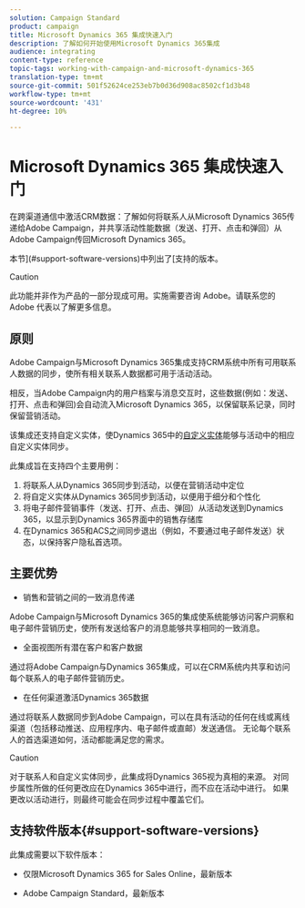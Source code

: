 ```yaml
---
solution: Campaign Standard
product: campaign
title: Microsoft Dynamics 365 集成快速入门
description: 了解如何开始使用Microsoft Dynamics 365集成
audience: integrating
content-type: reference
topic-tags: working-with-campaign-and-microsoft-dynamics-365
translation-type: tm+mt
source-git-commit: 501f52624ce253eb7b0d36d908ac8502cf1d3b48
workflow-type: tm+mt
source-wordcount: '431'
ht-degree: 10%

---
```



# Microsoft Dynamics 365 集成快速入门

在跨渠道通信中激活CRM数据：了解如何将联系人从Microsoft Dynamics 365传递给Adobe Campaign，并共享活动性能数据（发送、打开、点击和弹回）从Adobe Campaign传回Microsoft Dynamics 365。

本节](#support-software-versions)中列出了[支持的版本。

>[!CAUTION]
>
>此功能并非作为产品的一部分现成可用。实施需要咨询 Adobe。请联系您的 Adobe 代表以了解更多信息。

## 原则

Adobe Campaign与Microsoft Dynamics 365集成支持CRM系统中所有可用联系人数据的同步，使所有相关联系人数据都可用于活动活动。

相反，当Adobe Campaign内的用户档案与消息交互时，这些数据(例如：发送、打开、点击和弹回)会自动流入Microsoft Dynamics 365，以保留联系记录，同时保留营销活动。

该集成还支持自定义实体，使Dynamics 365中的[自定义实体](../../integrating/using/map-campaign-custom-resources-and-dynamics-365-custom-entities.md)能够与活动中的相应自定义实体同步。

此集成旨在支持四个主要用例：

1. 将联系人从Dynamics 365同步到活动，以便在营销活动中定位
1. 将自定义实体从Dynamics 365同步到活动，以便用于细分和个性化
1. 将电子邮件营销事件（发送、打开、点击、弹回）从活动发送到Dynamics 365，以显示到Dynamics 365界面中的销售存储库
1. 在Dynamics 365和ACS之间同步退出（例如，不要通过电子邮件发送）状态，以保持客户隐私首选项。

## 主要优势

* 销售和营销之间的一致消息传递

Adobe Campaign与Microsoft Dynamics 365的集成使系统能够访问客户洞察和电子邮件营销历史，使所有发送给客户的消息能够共享相同的一致消息。

* 全面视图所有潜在客户和客户数据

通过将Adobe Campaign与Dynamics 365集成，可以在CRM系统内共享和访问每个联系人的电子邮件营销历史。

* 在任何渠道激活Dynamics 365数据

通过将联系人数据同步到Adobe Campaign，可以在具有活动的任何在线或离线渠道（包括移动推送、应用程序内、电子邮件或直邮）发送通信。 无论每个联系人的首选渠道如何，活动都能满足您的需求。

>[!CAUTION]
>
>对于联系人和自定义实体同步，此集成将Dynamics 365视为真相的来源。  对同步属性所做的任何更改应在Dynamics 365中进行，而不应在活动中进行。  如果更改以活动进行，则最终可能会在同步过程中覆盖它们。

## 支持软件版本{#support-software-versions}

此集成需要以下软件版本：

* 仅限Microsoft Dynamics 365 for Sales Online，最新版本

* Adobe Campaign Standard，最新版本
